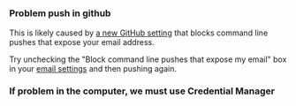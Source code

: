 # 
### Problem push in github
This is likely caused by [a new GitHub  setting](https://github.com/blog/2346-private-emails-now-more-private) that blocks command line pushes that expose your email address.

Try unchecking the "Block command line pushes that expose my email" box in your [email settings](https://github.com/settings/emails) and then pushing again.


### If problem in the computer, we must use **Credential Manager**
